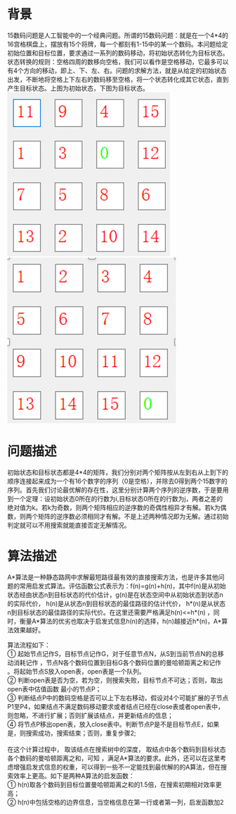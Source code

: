 # 背景

15数码问题是人工智能中的一个经典问题。所谓的15数码问题：就是在一个4*4的16宫格棋盘上，摆放有15个将牌，每一个都刻有1-15中的某一个数码。本问题给定初始位置和目标位置，要求通过一系列的数码移动，将初始状态转化为目标状态。状态转换的规则：空格四周的数移向空格，我们可以看作是空格移动，它最多可以有4个方向的移动，即上、下、左、右。问题的求解方法，就是从给定的初始状态出发，不断地将空格上下左右的数码移至空格，将一个状态转化成其它状态，直到产生目标状态。上图为初始状态，下图为目标状态。
![avatar](./pic/pic1.png)
</br>
![avatar](./pic/pic2.png)

# 问题描述
初始状态和目标状态都是4*4的矩阵，我们分别对两个矩阵按从左到右从上到下的顺序连接起来成为一个有16个数字的序列（0是空格），并除去0得到两个15数字的序列。首先我们讨论最优解的存在性，这里分别计算两个序列的逆序数，于是要用到一个定理：设初始状态0所在的行数为i,目标状态0所在的行数为j，两者之差的绝对值为k。若k为奇数，则两个矩阵相应的逆序数的奇偶性相异才有解。若k为偶数，则两个矩阵的逆序数必须相同才有解。不是上述两种情况即为无解。通过初始判定就可以不用搜索就能直接否定无解情况。

# 算法描述
  A\*算法是一种静态路网中求解最短路径最有效的直接搜索方法，也是许多其他问题的常用启发式算法。评估函数公式表示为：f(n)=g(n)+h(n)，其中f(n)是从初始状态经由状态n到目标状态的代价估计，g(n)是在状态空间中从初始状态到状态n的实际代价， h(n)是从状态n到目标状态的最佳路径的估计代价， h\*(n)是从状态n到目标状态的最佳路径的实际代价。在这里还需要严格满足h(n)<=h\*(n) ，同时，衡量A\*算法的优劣也取决于启发式信息h(n)的选择，h(n)越接近h\*(n)，A\*算法效果越好。


算法流程如下：</br>
①	起始节点记作S，目标节点记作G，对于任意节点N，从S到当前节点N的总移动消耗记作 ，节点N各个数码位置到目标G各个数码位置的曼哈顿距离之和记作 。将起始节点S放入open表，open表是一个队列。</br>
②	判断open表是否为空，若为空，则搜索失败，目标节点不可达；否则，取出open表中估值函数 最小的节点P；</br>
③	判断结点P中的数码空格是否可以上下左右移动，假设对4个可能扩展的子节点P1至P4，如果结点不满足数码移动要求或者结点已经在close表或者open表中，则忽略，不进行扩展；否则扩展该结点，并更新结点的信息；</br>
④	将节点P移出open表，放入close表中。判断节点P是不是目标节点E，如果是，则搜索成功，搜索结束；否则，重复步骤2;</br></br>
在这个计算过程中， 取该结点在搜索树中的深度， 取结点中各个数码到目标状态各个数码的曼哈顿距离之和，可知 ，满足A*算法的要求。此外，还可以在这里考虑增强启发式信息的权重，可以得到一些不一定能找到最优解的的A算法，但在搜索效率上更高。如下是两种A算法的启发函数：</br>
①	h(n)取各个数码到目标位置曼哈顿距离之和的1.5倍，在搜索初期相对效率更高；</br>
②	h(n)中包括空格的边界信息，当空格信息在第一行或者第一列，启发函数加2
